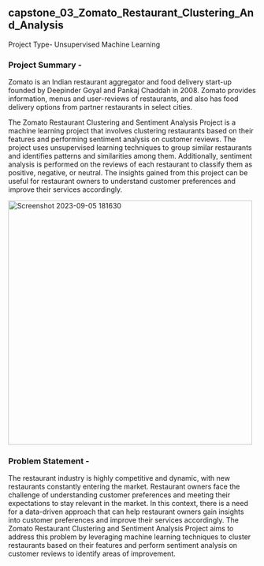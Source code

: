 ## capstone_03_Zomato_Restaurant_Clustering_And_Analysis
Project Type- Unsupervised Machine Learning
### Project Summary -
Zomato is an Indian restaurant aggregator and food delivery start-up founded by Deepinder Goyal and Pankaj Chaddah in 2008. Zomato provides information, menus and user-reviews of restaurants, and also has food delivery options from partner restaurants in select cities.

The Zomato Restaurant Clustering and Sentiment Analysis Project is a machine learning project that involves clustering restaurants based on their features and performing sentiment analysis on customer reviews. The project uses unsupervised learning techniques to group similar restaurants and identifies patterns and similarities among them. Additionally, sentiment analysis is performed on the reviews of each restaurant to classify them as positive, negative, or neutral. The insights gained from this project can be useful for restaurant owners to understand customer preferences and improve their services accordingly.        


<img width="495" alt="Screenshot 2023-09-05 181630" src="https://github.com/ErSangram/capstone_04_Zomato_Restaurant_Clustering_And_Analysis/assets/127137603/57109925-7d2a-45ff-96ca-81060f87fecc">


### Problem Statement -
The restaurant industry is highly competitive and dynamic, with new restaurants constantly entering the market. Restaurant owners face the challenge of understanding customer preferences and meeting their expectations to stay relevant in the market. In this context, there is a need for a data-driven approach that can help restaurant owners gain insights into customer preferences and improve their services accordingly. The Zomato Restaurant Clustering and Sentiment Analysis Project aims to address this problem by leveraging machine learning techniques to cluster restaurants based on their features and perform sentiment analysis on customer reviews to identify areas of improvement.
